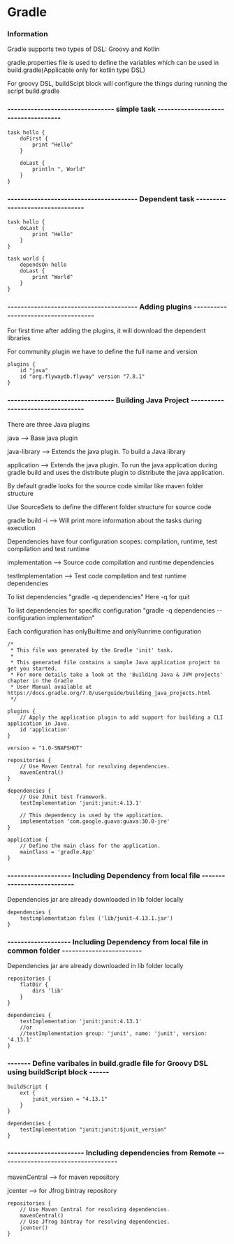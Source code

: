 # Gradle

### Information
Gradle supports two types of DSL: Groovy and Kotlin

gradle.properties file is used to define the variables which can be used in build.gradle(Applicable only for kotlin type DSL)    

For groovy DSL, buildScipt block will configure the things during running the script build.gradle

### --------------------------------  simple task ------------------------------------

```
task hello {
    doFirst {
        print "Hello"
    }

    doLast {
        println ", World"
    }
}
```

### --------------------------------------- Dependent task --------------------------------

```
task hello {
    doLast {
        print "Hello"
    }
}

task world {
    dependsOn hello
    doLast {
        print "World"
    }
}
```
 
 ### --------------------------------------- Adding plugins ------------------------------------

For first time after adding the plugins, it will download the dependent libraries

For community plugin we have to define the full name and version

```
plugins {
    id "java"
    id "org.flywaydb.flyway" version "7.8.1"
}
```

### -------------------------------- Building Java Project ---------------------------------

There are three Java plugins

java --> Base java plugin

java-library --> Extends the java plugin. To build a Java library

application --> Extends the java plugin. To run the java application during gradle build and uses
the distribute plugin to distribute the java application.

By default gradle looks for the source code similar like maven folder structure

Use SourceSets to define the different folder structure for source code

gradle build -i --> Will print more information about the tasks during execution

Dependencies have four configuration scopes: compilation, runtime, test compilation and test runtime

implementation --> Source code compilation and runtime dependencies

testImplementation --> Test code compilation and test runtime dependencies

To list dependencies "gradle -q dependencies" Here -q for quit

To list dependencies for specific configuration "gradle -q dependencies --configuration implementation"

Each configuration has onlyBuiltime and onlyRunrime configuration

```
/*
 * This file was generated by the Gradle 'init' task.
 *
 * This generated file contains a sample Java application project to get you started.
 * For more details take a look at the 'Building Java & JVM projects' chapter in the Gradle
 * User Manual available at https://docs.gradle.org/7.0/userguide/building_java_projects.html
 */

plugins {
    // Apply the application plugin to add support for building a CLI application in Java.
    id 'application'
}

version = "1.0-SNAPSHOT"

repositories {
    // Use Maven Central for resolving dependencies.
    mavenCentral()
}

dependencies {
    // Use JUnit test framework.
    testImplementation 'junit:junit:4.13.1'

    // This dependency is used by the application.
    implementation 'com.google.guava:guava:30.0-jre'
}

application {
    // Define the main class for the application.
    mainClass = 'gradle.App'
}
```

### ------------------- Including Dependency from local file ---------------------------
Dependencies  jar are already downloaded in lib folder locally 

```
dependencies {
    testimplementation files ('lib/junit-4.13.1.jar')
}
```

### ------------------- Including Dependency from local file in common folder ------------------------
Dependencies  jar are already downloaded in lib folder locally 

```
repositories {
    flatDir {
        dirs 'lib'
    }
}

dependencies {
    testImplementation 'junit:junit:4.13.1'
    //or
    //testImplementation group: 'junit', name: 'junit', version: '4.13.1' 
}
```

### ------- Define varibales in build.gradle file  for Groovy DSL using buildScript block ------

```
buildScript {
    ext {
        junit_version = "4.13.1"
    }
}

dependencies {
    testImplementation "junit:junit:$junit_version"
}
```

### ----------------------- Including dependencies from Remote -----------------------------------
mavenCentral --> for maven repository

jcenter --> for Jfrog bintray repository

```
repositories {
    // Use Maven Central for resolving dependencies.
    mavenCentral()
    // Use Jfrog bintray for resolving dependencies.
    jcenter()
}
```